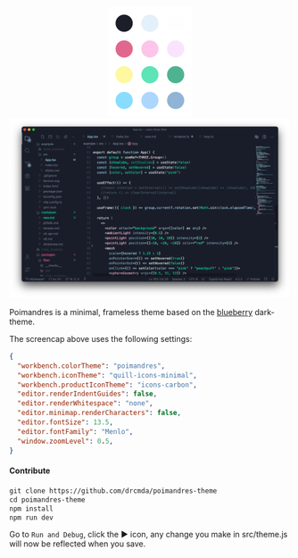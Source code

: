 <p align="middle">
  <img src="assets/dots.png" />
  <img src="assets/screencap.png" />
</p>

Poimandres is a minimal, frameless theme based on the [blueberry](https://github.com/peymanslh/vscode-blueberry-dark-theme) dark-theme.

The screencap above uses the following settings:

```json
{
  "workbench.colorTheme": "poimandres",
  "workbench.iconTheme": "quill-icons-minimal",
  "workbench.productIconTheme": "icons-carbon",
  "editor.renderIndentGuides": false,
  "editor.renderWhitespace": "none",
  "editor.minimap.renderCharacters": false,
  "editor.fontSize": 13.5,
  "editor.fontFamily": "Menlo",
  "window.zoomLevel": 0.5,
}
```

#### Contribute

    git clone https://github.com/drcmda/poimandres-theme
    cd poimandres-theme
    npm install
    npm run dev
  
Go to `Run and Debug`, click the ▶ icon, any change you make in src/theme.js will now be reflected when you save.

